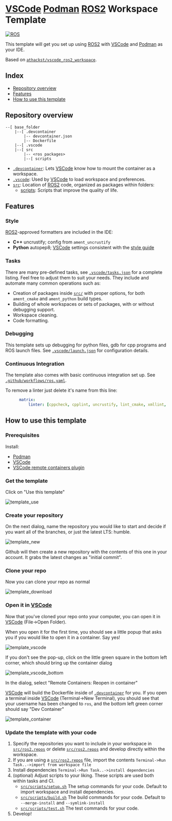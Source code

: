 # [VSCode] [Podman] [ROS2] Workspace Template

[![ROS](https://img.shields.io/badge/ROS-Humble_Hawksbill-blue.svg)](https://docs.ros.org/en/humble)

This template will get you set up using [ROS2] with [VSCode] and [Podman] as your IDE.

Based on [`athackst/vscode_ros2_workspace`](https://github.com/athackst/vscode_ros2_workspace).

## Index

- [Repository overview](repository-overview)
- [Features](features)
- [How to use this template](how-to-use-this-template)

## Repository overview

```shell
--[ base_folder
    |--[ .devcontainer
        |-- devcontainer.json
        |-- Dockerfile
    |--[ .vscode
    |--[ src
        |-- <ros packages>
        |--[ scripts
```

- [`.devcontainer`](.devcontainer/): Lets [VSCode] know how to mount the container as a workspace.
- [`.vscode`](.vscode/): Used by [VSCode] to load workspace and preferences.
- [`src`](src/): Location of [ROS2] code, organized as packages within folders:
  - [scripts](src/scripts/): Scripts that improve the quality of life.

## Features

### Style

[ROS2]-approved formatters are included in the IDE:  

- **C++** uncrustify; config from `ament_uncrustify`
- **Python** autopep8; [VSCode] settings consistent with the [style guide](https://index.ros.org/doc/ros2/Contributing/Code-Style-Language-Versions/)

### Tasks

There are many pre-defined tasks, see [`.vscode/tasks.json`](.vscode/tasks.json) for a complete listing.  Feel free to adjust them to suit your needs. They include and automate many common operations such as:

- Creation of packages inside [`src/`](src/) with proper options, for both `ament_cmake` and `ament_python` build types.
- Building of whole workspaces or sets of packages, with or without debugging support.
- Workspace cleaning.
- Code formatting.

### Debugging

This template sets up debugging for python files, gdb for cpp programs and ROS launch files. See [`.vscode/launch.json`](.vscode/launch.json) for configuration details.

### Continuous Integration

The template also comes with basic continuous integration set up. See [`.github/workflows/ros.yaml`](/.github/workflows/ros.yaml).

To remove a linter just delete it's name from this line:

```yaml
      matrix:
          linter: [cppcheck, cpplint, uncrustify, lint_cmake, xmllint, flake8, pep257]
```

## How to use this template

### Prerequisites

Install:

- [Podman](https://podman.io/getting-started/installation)
- [VSCode](https://code.visualstudio.com/docs/setup/linux)
- [VSCode remote containers plugin](https://marketplace.visualstudio.com/items?itemName=ms-vscode-remote.remote-containers)

### Get the template

Click on "Use this template"

![template_use](https://user-images.githubusercontent.com/6098197/91331899-43f23b80-e780-11ea-92c8-b4665ce126f1.png)

### Create your repository

On the next dialog, name the repository you would like to start and decide if you want all of the branches, or just the latest LTS: humble.

![template_new](https://user-images.githubusercontent.com/6098197/91332035-713ee980-e780-11ea-81d3-13b170f568b0.png)

Github will then create a new repository with the contents of this one in your account.  It grabs the latest changes as "initial commit".

### Clone your repo

Now you can clone your repo as normal

![template_download](https://user-images.githubusercontent.com/6098197/91332342-e4e0f680-e780-11ea-9525-49b0afa0e4bb.png)

### Open it in [VSCode]

Now that you've cloned your repo onto your computer, you can open it in [VSCode] (File->Open Folder).

When you open it for the first time, you should see a little popup that asks you if you would like to open it in a container.  Say yes!

![template_vscode](https://user-images.githubusercontent.com/6098197/91332551-36898100-e781-11ea-9080-729964373719.png)

If you don't see the pop-up, click on the little green square in the bottom left corner, which should bring up the container dialog

![template_vscode_bottom](https://user-images.githubusercontent.com/6098197/91332638-5d47b780-e781-11ea-9fb6-4d134dbfc464.png)

In the dialog, select "Remote Containers: Reopen in container"

[VSCode] will build the Dockerfile inside of [`.devcontainer`](.devcontainer/) for you.  If you open a terminal inside [VSCode] (Terminal->New Terminal), you should see that your username has been changed to `ros`, and the bottom left green corner should say "Dev Container"

![template_container](https://user-images.githubusercontent.com/6098197/91332895-adbf1500-e781-11ea-8afc-7a22a5340d4a.png)

### Update the template with your code

1. Specify the repositories you want to include in your workspace in [`src/ros2.repos`](src/ros2.repos) or delete [`src/ros2.repos`](src/ros2.repos) and develop directly within the workspace.
2. If you are using a [`src/ros2.repos`](src/ros2.repos) file, import the contents `Terminal->Run Task..->import from workspace file`
3. Install dependencies `Terminal->Run Task..->install dependencies`
4. (optional) Adjust scripts to your liking.  These scripts are used both within tasks and CI.
   - [`src/scripts/setup.sh`](src/scripts/setup.sh) The setup commands for your code.  Default to import workspace and install dependencies.
   - [`src/scripts/build.sh`](src/scripts/build.sh) The build commands for your code.  Default to `--merge-install` and `--symlink-install`
   - [`src/scripts/test.sh`](src/scripts/test.sh) The test commands for your code.
5. Develop!

[Podman]: https://podman.io
[ROS2]: http://www.ros.org
[VSCode]: https://code.visualstudio.com/
